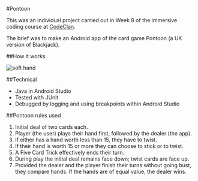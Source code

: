 #Pontoon

This was an individual project carried out in Week 8 of the immersive coding course at [CodeClan](https://codeclan.com/). 

The brief was to make an Android app of the card game Pontoon (a UK version of Blackjack). 

##How it works

![soft hand](https://github.com/katemanson/Pontoon/raw/master/img/soft_hand.png)

##Technical
* Java in Android Studio
* Tested with JUnit
* Debugged by logging and using breakpoints within Android Studio

##Pontoon rules used
1. Initial deal of two cards each.
2. Player (the user) plays their hand first, followed by the dealer (the app).
3. If either has a hand worth less than 15, they have to twist.
4. If their hand is worth 15 or more they can choose to stick or to twist.
5. A Five Card Trick effectively ends their turn.
6. During play the initial deal remains face down; twist cards are face up.
7. Provided the dealer and the player finish their turns without going bust, they compare hands. If the hands are of equal value, the dealer wins.